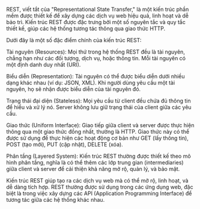 REST, viết tắt của "Representational State Transfer," là một kiến trúc phần mềm được thiết kế để xây dựng các dịch vụ web hiệu quả, linh hoạt và dễ bảo trì. Kiến trúc REST được đặc trưng bởi một số nguyên tắc và quy tắc thiết kế, giúp các hệ thống tương tác thông qua giao thức HTTP.

Dưới đây là một số đặc điểm chính của kiến trúc REST:

Tài nguyên (Resources): Mọi thứ trong hệ thống REST đều là tài nguyên, chẳng hạn như các đối tượng, dịch vụ, hoặc thông tin. Mỗi tài nguyên có một định danh duy nhất (URI).

Biểu diễn (Representation): Tài nguyên có thể được biểu diễn dưới nhiều dạng khác nhau (ví dụ: JSON, XML). Khi người dùng yêu cầu một tài nguyên, họ sẽ nhận được biểu diễn của tài nguyên đó.

Trạng thái đại diện (Stateless): Mọi yêu cầu từ client đều chứa đủ thông tin để hiểu và xử lý nó. Server không lưu giữ trạng thái của client giữa các yêu cầu.

Giao thức (Uniform Interface): Giao tiếp giữa client và server được thực hiện thông qua một giao thức đồng nhất, thường là HTTP. Giao thức này có thể được sử dụng để thực hiện các hoạt động cơ bản như GET (lấy thông tin), POST (tạo mới), PUT (cập nhật), DELETE (xóa).

Phân tầng (Layered System): Kiến trúc REST thường được thiết kế theo mô hình phân tầng, nghĩa là có thể thêm các lớp trung gian (intermediaries) giữa client và server để cải thiện khả năng mở rộ, quản lý, và bảo mật.

Kiến trúc REST giúp tạo ra các dịch vụ web mà có thể mở rộ, linh hoạt, và dễ dàng tích hợp. REST thường được sử dụng trong các ứng dụng web, đặc biệt là trong việc xây dựng các API (Application Programming Interface) để tương tác giữa các hệ thống khác nhau.